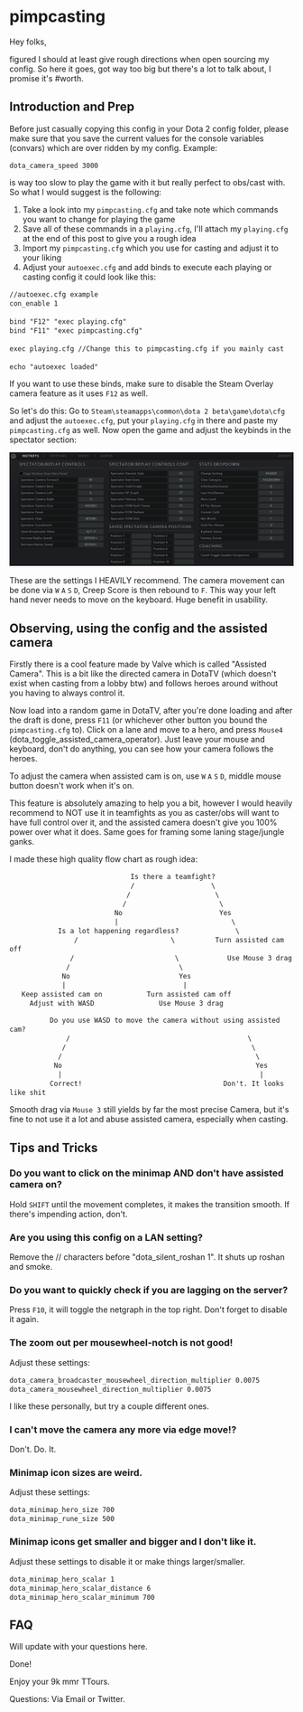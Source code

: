 # pimpcasting
Hey folks, 

figured I should at least give rough directions when open sourcing my config. So here it goes, got way too big but there's a lot to talk about, I promise it's #worth.

## Introduction and Prep

Before just casually copying this config in your Dota 2 config folder, please make sure that you save the current values for the console variables (convars) which are over ridden by my config. Example:

```
dota_camera_speed 3000
```

is way too slow to play the game with it but really perfect to obs/cast with. So what I would suggest is the following:

1. Take a look into my `pimpcasting.cfg` and take note which commands you want to change for playing the game
2. Save all of these commands in a `playing.cfg`, I'll attach my `playing.cfg` at the end of this post to give you a rough idea
3. Import my `pimpcasting.cfg` which you use for casting and adjust it to your liking
4. Adjust your `autoexec.cfg` and add binds to execute each playing or casting config it could look like this:

```
//autoexec.cfg example
con_enable 1

bind "F12" "exec playing.cfg"
bind "F11" "exec pimpcasting.cfg"

exec playing.cfg //Change this to pimpcasting.cfg if you mainly cast

echo "autoexec loaded"
```

If you want to use these binds, make sure to disable the Steam Overlay camera feature as it uses `F12` as well. 

So let's do this: Go to `Steam\steamapps\common\dota 2 beta\game\dota\cfg` and adjust the `autoexec.cfg`, put your `playing.cfg` in there and paste my `pimpcasting.cfg` as well. Now open the game and adjust the keybinds in the spectator section:

![keybinds](binds.png)

These are the settings I HEAVILY recommend. The camera movement can be done via `W` `A` `S` `D`, Creep Score is then rebound to `F`. This way your left hand never needs to move on the keyboard. Huge benefit in usability.

## Observing, using the config and the assisted camera

Firstly there is a cool feature made by Valve which is called "Assisted Camera". This is a bit like the directed camera in DotaTV (which doesn't exist when casting from a lobby btw) and follows heroes around without you having to always control it.

Now load into a random game in DotaTV, after you're done loading and after the draft is done, press `F11` (or whichever other button you bound the `pimpcasting.cfg` to). Click on a lane and move to a hero, and press `Mouse4` (dota_toggle_assisted_camera_operator). Just leave your mouse and keyboard, don't do anything, you can see how your camera follows the heroes.

To adjust the camera when assisted cam is on, use `W` `A` `S` `D`, middle mouse button doesn't work when it's on.

This feature is absolutely amazing to help you a bit, however I would heavily recommend to NOT use it in teamfights as you as caster/obs will want to have full control over it, and the assisted camera doesn't give you 100% power over what it does. Same goes for framing some laning stage/jungle ganks. 

I made these high quality flow chart as rough idea:

```
                              Is there a teamfight?
                              /                   \
                             /                     \
                            /                       \
                          No                        Yes
                          |                            \
            Is a lot happening regardless?              \
                /                       \          Turn assisted cam off
               /                         \            Use Mouse 3 drag
              /                           \
             No                           Yes 
             |                             |
   Keep assisted cam on           Turn assisted cam off
     Adjust with WASD                Use Mouse 3 drag
```

```
          Do you use WASD to move the camera without using assisted cam?
              /                                            \
             /                                              \
            /                                                \
           No                                                Yes
            |                                                 |
          Correct!                                   Don't. It looks like shit
```

Smooth drag via `Mouse 3` still yields by far the most precise Camera, but it's fine to not use it a lot and abuse assisted camera, especially when casting.

## Tips and Tricks

### Do you want to click on the minimap AND don't have assisted camera on?

Hold `SHIFT` until the movement completes, it makes the transition smooth. If there's impending action, don't.

### Are you using this config on a LAN setting?

Remove the // characters before "dota_silent_roshan 1". It shuts up roshan and smoke.

### Do you want to quickly check if you are lagging on the server?

Press `F10`, it will toggle the netgraph in the top right. Don't forget to disable it again.

### The zoom out per mousewheel-notch is not good!

Adjust these settings:

```
dota_camera_broadcaster_mousewheel_direction_multiplier 0.0075 
dota_camera_mousewheel_direction_multiplier 0.0075
```

I like these personally, but try a couple different ones.

### I can't move the camera any more via edge move!?

Don't. Do. It.

### Minimap icon sizes are weird.

Adjust these settings:

```
dota_minimap_hero_size 700
dota_minimap_rune_size 500
```

### Minimap icons get smaller and bigger and I don't like it.

Adjust these settings to disable it or make things larger/smaller.

```
dota_minimap_hero_scalar 1
dota_minimap_hero_scalar_distance 6
dota_minimap_hero_scalar_minimum 700
```

## FAQ

Will update with your questions here.

Done!

Enjoy your 9k mmr TTours. 

Questions: Via Email or Twitter. 
